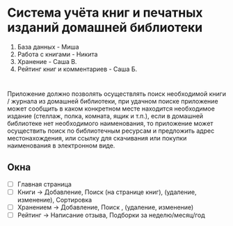 # Система учёта книг и печатных изданий домашней библиотеки
 1. База данных - Миша
 2. Работа с книгами - Никита
 3. Хранение - Саша В.
 4. Рейтинг книг и комментариев - Саша Б.
###
</br>Приложение должно позволять осуществлять поиск необходимой книги / журнала из домашней библиотеки, при удачном поиске приложение может сообщить в каком конкретном месте находится необходимое издание (стеллаж, полка, комната, ящик и т.п.), если в домашней библиотеке нет необходимого наименования, то приложение может осуществить поиск по библиотечным ресурсам и предложить адрес местонахождения, или ссылку для скачивания или покупки наименования в электронном виде.
## Окна
- [ ] Главная страница
- [ ] Книги → Добавление, Поиск (на странице книг), (удаление, изменение), Сортировка 
- [ ] Хранением → Добавление, Поиск , (удаление, изменение) 
- [ ] Рейтинг → Написание отзыва, Подборки за неделю/месяц/год
